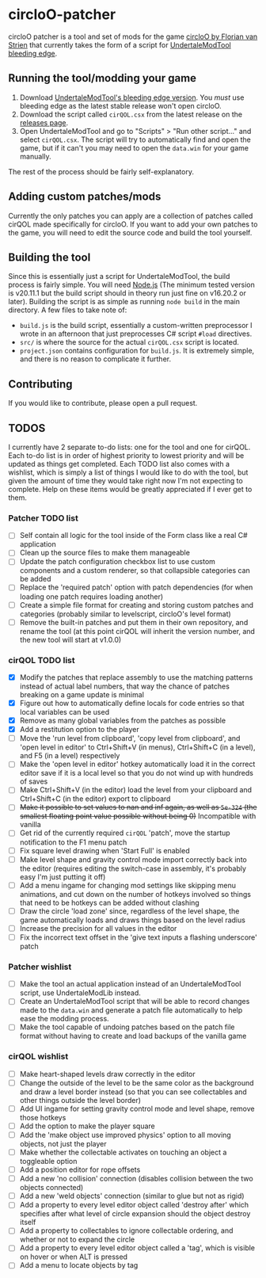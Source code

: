 # circloO-patcher
 
circloO patcher is a tool and set of mods for the game [circloO by Florian van Strien](https://store.steampowered.com/app/2195630/circloO/) that currently takes the form of a script for [UndertaleModTool bleeding edge](https://github.com/UnderminersTeam/UndertaleModTool/releases/tag/bleeding-edge).

## Running the tool/modding your game
1. Download [UndertaleModTool's bleeding edge version](https://github.com/UnderminersTeam/UndertaleModTool/releases/tag/bleeding-edge). You _must_ use bleeding edge as the latest stable release won't open circloO.
2. Download the script called `cirQOL.csx` from the latest release on the [releases page](https://github.com/DT-is-not-available/circloO-patcher/releases).
3. Open UndertaleModTool and go to "Scripts" > "Run other script..." and select `cirQOL.csx`. The script will try to automatically find and open the game, but if it can't you may need to open the `data.win` for your game manually.

The rest of the process should be fairly self-explanatory.

## Adding custom patches/mods

Currently the only patches you can apply are a collection of patches called cirQOL made specifically for circloO. If you want to add your own patches to the game, you will need to edit the source code and build the tool yourself.

## Building the tool

Since this is essentially just a script for UndertaleModTool, the build process is fairly simple. You will need [Node.js](https://nodejs.org/en/download) (The minimum tested version is v20.11.1 but the build script should in theory run just fine on v16.20.2 or later). Building the script is as simple as running `node build` in the main directory. A few files to take note of:
- `build.js` is the build script, essentially a custom-written preprocessor I wrote in an afternoon that just preprocesses C# script `#load` directives.
- `src/` is where the source for the actual `cirQOL.csx` script is located.
- `project.json` contains configuration for `build.js`. It is extremely simple, and there is no reason to complicate it further.

## Contributing

If you would like to contribute, please open a pull request.

## TODOS

I currently have 2 separate to-do lists: one for the tool and one for cirQOL. Each to-do list is in order of highest priority to lowest priority and will be updated as things get completed. Each TODO list also comes with a wishlist, which is simply a list of things I would like to do with the tool, but given the amount of time they would take right now I'm not expecting to complete. Help on these items would be greatly appreciated if I ever get to them.

### Patcher TODO list

- [ ] Self contain all logic for the tool inside of the Form class like a real C# application
- [ ] Clean up the source files to make them manageable
- [ ] Update the patch configuration checkbox list to use custom components and a custom renderer, so that collapsible categories can be added
- [ ] Replace the 'required patch' option with patch dependencies (for when loading one patch requires loading another)
- [ ] Create a simple file format for creating and storing custom patches and categories (probably similar to levelscript, circloO's level format)
- [ ] Remove the built-in patches and put them in their own repository, and rename the tool (at this point cirQOL will inherit the version number, and the new tool will start at v1.0.0)

### cirQOL TODO list

- [x] Modify the patches that replace assembly to use the matching patterns instead of actual label numbers, that way the chance of patches breaking on a game update is minimal
- [x] Figure out how to automatically define locals for code entries so that local variables can be used
- [x] Remove as many global variables from the patches as possible
- [x] Add a restitution option to the player
- [ ] Move the 'run level from clipboard', 'copy level from clipboard', and 'open level in editor' to Ctrl+Shift+V (in menus), Ctrl+Shift+C (in a level), and F5 (in a level) respectively
- [ ] Make the 'open level in editor' hotkey automatically load it in the correct editor save if it is a local level so that you do not wind up with hundreds of saves
- [ ] Make Ctrl+Shift+V (in the editor) load the level from your clipboard and Ctrl+Shift+C (in the editor) export to clipboard
- [ ] ~~Make it possible to set values to nan and inf again, as well as `5e-324` (the smallest floating point value possible without being 0)~~ Incompatible with vanilla
- [ ] Get rid of the currently required `cirQOL` 'patch', move the startup notification to the F1 menu patch
- [ ] Fix square level drawing when 'Start Full' is enabled
- [ ] Make level shape and gravity control mode import correctly back into the editor (requires editing the switch-case in assembly, it's probably easy I'm just putting it off)
- [ ] Add a menu ingame for changing mod settings like skipping menu animations, and cut down on the number of hotkeys involved so things that need to be hotkeys can be added without clashing
- [ ] Draw the circle 'load zone' since, regardless of the level shape, the game automatically loads and draws things based on the level radius
- [ ] Increase the precision for all values in the editor
- [ ] Fix the incorrect text offset in the 'give text inputs a flashing underscore' patch

### Patcher wishlist

- [ ] Make the tool an actual application instead of an UndertaleModTool script, use UndertaleModLib instead.
- [ ] Create an UndertaleModTool script that will be able to record changes made to the `data.win` and generate a patch file automatically to help ease the modding process.
- [ ] Make the tool capable of undoing patches based on the patch file format without having to create and load backups of the vanilla game

### cirQOL wishlist

- [ ] Make heart-shaped levels draw correctly in the editor
- [ ] Change the outside of the level to be the same color as the background and draw a level border instead (so that you can see collectables and other things outside the level border)
- [ ] Add UI ingame for setting gravity control mode and level shape, remove those hotkeys
- [ ] Add the option to make the player square
- [ ] Add the 'make object use improved physics' option to all moving objects, not just the player
- [ ] Make whether the collectable activates on touching an object a toggleable option
- [ ] Add a position editor for rope offsets
- [ ] Add a new 'no collision' connection (disables collision between the two objects connected)
- [ ] Add a new 'weld objects' connection (similar to glue but not as rigid)
- [ ] Add a property to every level editor object called 'destroy after' which specifies after what level of circle expansion should the object destroy itself
- [ ] Add a property to collectables to ignore collectable ordering, and whether or not to expand the circle
- [ ] Add a property to every level editor object called a 'tag', which is visible on hover or when ALT is pressed
- [ ] Add a menu to locate objects by tag
